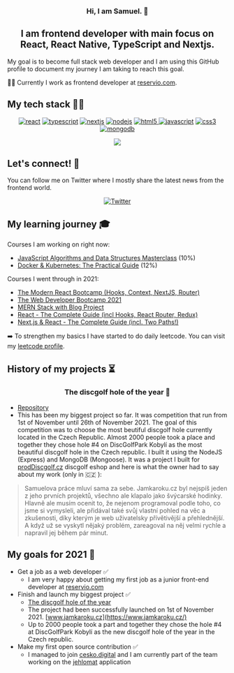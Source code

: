 <h3 align="center">
Hi, I am Samuel. 👋
</h3>

<h2 align="center">
I am frontend developer with main focus on React, React Native, TypeScript and Nextjs.
</h2>

My goal is to become full stack web developer and I am using this GitHub profile to document my journey I am taking to reach this goal.

👨‍💻 Currently I work as frontend developer at [reservio.com](https://www.reservio.com/).

## My tech stack 👨‍💻

<p align="center">
  <a href="https://reactjs.org/" target="_blank">
    <img
      src="https://img.shields.io/badge/React-20232A?style=for-the-badge&logo=react&logoColor=61DAFB"
      alt="react"
  /></a>
  <a href="https://www.typescriptlang.org/" target="_blank">
    <img
      src="https://img.shields.io/badge/TypeScript-007ACC?style=for-the-badge&logo=typescript&logoColor=white"
      alt="typescript"
  /></a>
  <a href="https://nextjs.org/" target="_blank">
    <img
      src="https://img.shields.io/badge/Next.js-000?style=for-the-badge&logo=next.js&logoColor=white"
      alt="nextjs"
  /></a>
  <a href="https://nodejs.org/en/" target="_blank">
    <img
      src="https://img.shields.io/badge/Node.js-43853D?style=for-the-badge&logo=node.js&logoColor=white"
      alt="nodejs"
  /></a>
  <a href="https://www.w3.org/html/" target="_blank">
    <img
      src="https://img.shields.io/badge/HTML5-E34F26?style=for-the-badge&logo=html5&logoColor=white"
      alt="html5"
    />
  </a>
  <a href="https://www.javascript.com/" target="_blank">
    <img
      src="https://img.shields.io/badge/JavaScript-F7DF1E?style=for-the-badge&logo=javascript&logoColor=black"
      alt="javascript"
  /></a>
  <a href="https://www.w3schools.com/css/" target="_blank">
    <img
      src="https://img.shields.io/badge/CSS3-1572B6?style=for-the-badge&logo=css3&logoColor=white"
      alt="css3"
    />
  </a>
  <a href="https://www.mongodb.com/" target="_blank">
    <img
      src="https://img.shields.io/badge/MongoDB-4EA94B?style=for-the-badge&logo=mongodb&logoColor=white"
      alt="mongodb"
  /></a>
</p>

<a href="https://github.com/samueldusek" style="display: flex; justify-content: center">
<img src="https://github-readme-stats.vercel.app/api/top-langs/?username=samueldusek&layout=compact?theme=dark" />
</a>

## Let's connect! 📩

You can follow me on Twitter where I mostly share the latest news from the frontend world.

<p align="center">
  <a href="https://twitter.com/samuel_dusek" target="_blank">
    <img
      src="https://img.shields.io/badge/Twitter-1DA1F2?style=for-the-badge&logo=twitter&logoColor=white"
      alt="Twitter"
    />
  </a>
</p>

## My learning journey 🎓

Courses I am working on right now:

- [JavaScript Algorithms and Data Structures Masterclass](https://www.udemy.com/share/101X5s3@04i44WMvPTATTtteX61aTrrf1rG01ILp_rB6b3g8Xt6tkvt0B0Pb-IL8Wo0NAkUxZQ==/) (10%)
- [Docker & Kubernetes: The Practical Guide](https://www.udemy.com/share/103Ia03@QVmHfTMz9Wl1wgbDEA1B9xnwpokpTLPwAuv_fz-BU5hFel_UoUSeh0ZYw4MfmJ7NHQ==/) (12%)

Courses I went through in 2021:

- [The Modern React Bootcamp (Hooks, Context, NextJS, Router)](https://www.udemy.com/share/101WbGAEYZeVhUQn8B/)
- [The Web Developer Bootcamp 2021](https://www.udemy.com/share/101W9CAEYZeVhUQn8B/)
- [MERN Stack with Blog Project](https://www.udemy.com/share/104KrE2@Pm5KfUtjc1QLcU5EBHV0RD1uY1diY1o=/)
- [React - The Complete Guide (incl Hooks, React Router, Redux)](https://www.udemy.com/share/101Wby2@Pm1KbF5YQlMIdEVCOEtnVA==/)
- [Next.js & React - The Complete Guide (incl. Two Paths!)](https://www.udemy.com/share/104coM3@AUen-QPxyAHM8BdjG3lDAq4z8c-4C526RyYyiTGSFH4NhShVjO4wujh3M_pqaRXBPA==/)

➡️ To strengthen my basics I have started to do daily leetcode. You can visit my [leetcode profile](https://leetcode.com/samueldusek/).

## History of my projects ⏳

<h3 align="center">
The discgolf hole of the year 🥏
</h3>

- [Repository](https://github.com/samueldusek/hole-of-the-year)
- This has been my biggest project so far. It was competition that run from 1st of November until 26th of November 2021. The goal of this competition was to choose the most beutiful discgolf hole currently located in the Czech Republic. Almost 2000 people took a place and together they chose hole #4 on DiscGolfPark Kobylí as the most beautiful discgolf hole in the Czech republic. I built it using the NodeJS (Express) and MongoDB (Mongoose). It was a project I built for [prodDiscgolf.cz](https://www.prodiscgolf.cz/) discgolf eshop and here is what the owner had to say about my work (only in 🇨🇿 ):

> Samuelova práce mluví sama za sebe. Jamkaroku.cz byl nejspíš jeden z jeho prvních projektů, všechno ale klapalo jako švýcarské hodinky. Hlavně ale musím ocenit to, že nejenom programoval podle toho, co jsme si vymysleli, ale přidával také svůj vlastní pohled na věc a zkušenosti, díky kterým je web uživatelsky přívětivější a přehlednější. A když už se vyskytl nějaký problém, zareagoval na něj velmi rychle a napravil jej během pár minut.

## My goals for 2021 🎯

- Get a job as a web developer ✅
  - I am very happy about getting my first job as a junior front-end developer at [reservio.com](https://www.reservio.com/)
- Finish and launch my biggest project ✅
  - [The discgolf hole of the year](https://github.com/samueldusek/hole-of-the-year)
  - The project had been successfully launched on 1st of November 2021. [www.jamkaroku.cz](https://www.jamkaroku.cz/)
  - Up to 2000 people took a part and together they chose the hole #4 at DiscGolfPark Kobylí as the new discgolf hole of the year in the Czech republic.
- Make my first open source contribution ✅
  - I managed to join [cesko.digital](https://github.com/cesko-digital) and I am currently part of the team working on the [jehlomat](https://github.com/cesko-digital/jehlomat) application
